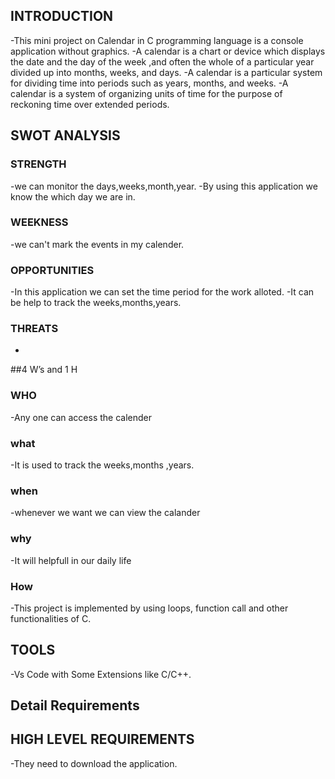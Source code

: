 ## INTRODUCTION

 -This mini project on Calendar in C programming language is a console application without graphics.
 -A calendar is a chart or device which displays the date and the day of the week ,and often the whole of a particular year divided up into months, weeks, and days.
 -A calendar is a particular system for dividing time into periods such as years, months, and weeks.
 -A calendar is a system of organizing units of time for the purpose of reckoning time over extended periods.

## SWOT ANALYSIS

### STRENGTH

 -we can monitor the days,weeks,month,year.
 -By using this application we know the which day we are in.

### WEEKNESS
 
 -we can't mark the events in my  calender.

### OPPORTUNITIES

 -In this application we can set the time period for the work alloted.
 -It can be help to track the weeks,months,years.

### THREATS

 -
 
##4 W’s and 1 H

### WHO

 -Any one can access the calender
 
### what
 
 -It is used to track the weeks,months ,years.
  
### when
  
 -whenever we want we can view the calander
    
 ### why
  -It will helpfull in our daily life
    
 ### How
 
  -This project is implemented by using loops, function call and other functionalities of C.
  
 ## TOOLS
 
  -Vs Code with Some Extensions like C/C++.
  
 ## Detail Requirements
 
## HIGH LEVEL REQUIREMENTS
 
 -They need to download the application.
 
    
